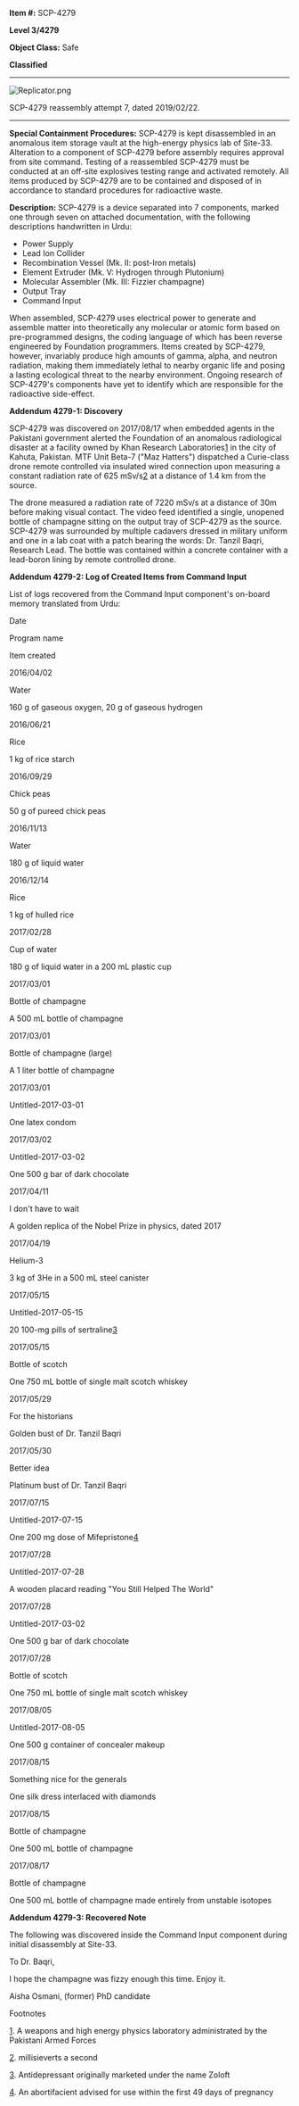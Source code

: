 **Item #:** SCP-4279

**Level 3/4279**

**Object Class:** Safe

**Classified**

* * *

![Replicator.png](http://scp-wiki.wdfiles.com/local--files/scp-4279/Replicator.png)

SCP-4279 reassembly attempt 7, dated 2019/02/22.

* * *

**Special Containment Procedures:** SCP-4279 is kept disassembled in an anomalous item storage vault at the high-energy physics lab of Site-33. Alteration to a component of SCP-4279 before assembly requires approval from site command. Testing of a reassembled SCP-4279 must be conducted at an off-site explosives testing range and activated remotely. All items produced by SCP-4279 are to be contained and disposed of in accordance to standard procedures for radioactive waste.

**Description:** SCP-4279 is a device separated into 7 components, marked one through seven on attached documentation, with the following descriptions handwritten in Urdu:

*   Power Supply
*   Lead Ion Collider
*   Recombination Vessel (Mk. II: post-Iron metals)
*   Element Extruder (Mk. V: Hydrogen through Plutonium)
*   Molecular Assembler (Mk. III: Fizzier champagne)
*   Output Tray
*   Command Input

When assembled, SCP-4279 uses electrical power to generate and assemble matter into theoretically any molecular or atomic form based on pre-programmed designs, the coding language of which has been reverse engineered by Foundation programmers. Items created by SCP-4279, however, invariably produce high amounts of gamma, alpha, and neutron radiation, making them immediately lethal to nearby organic life and posing a lasting ecological threat to the nearby environment. Ongoing research of SCP-4279's components have yet to identify which are responsible for the radioactive side-effect.

**Addendum 4279-1: Discovery**

SCP-4279 was discovered on 2017/08/17 when embedded agents in the Pakistani government alerted the Foundation of an anomalous radiological disaster at a facility owned by Khan Research Laboratories[1](javascript:;) in the city of Kahuta, Pakistan. MTF Unit Beta-7 ("Maz Hatters") dispatched a Curie-class drone remote controlled via insulated wired connection upon measuring a constant radiation rate of 625 mSv/s[2](javascript:;) at a distance of 1.4 km from the source.

The drone measured a radiation rate of 7220 mSv/s at a distance of 30m before making visual contact. The video feed identified a single, unopened bottle of champagne sitting on the output tray of SCP-4279 as the source. SCP-4279 was surrounded by multiple cadavers dressed in military uniform and one in a lab coat with a patch bearing the words: Dr. Tanzil Baqri, Research Lead. The bottle was contained within a concrete container with a lead-boron lining by remote controlled drone.

**Addendum 4279-2: Log of Created Items from Command Input**

List of logs recovered from the Command Input component's on-board memory translated from Urdu:

Date

Program name

Item created

2016/04/02

Water

160 g of gaseous oxygen, 20 g of gaseous hydrogen

2016/06/21

Rice

1 kg of rice starch

2016/09/29

Chick peas

50 g of pureed chick peas

2016/11/13

Water

180 g of liquid water

2016/12/14

Rice

1 kg of hulled rice

2017/02/28

Cup of water

180 g of liquid water in a 200 mL plastic cup

2017/03/01

Bottle of champagne

A 500 mL bottle of champagne

2017/03/01

Bottle of champagne (large)

A 1 liter bottle of champagne

2017/03/01

Untitled-2017-03-01

One latex condom

2017/03/02

Untitled-2017-03-02

One 500 g bar of dark chocolate

2017/04/11

I don't have to wait

A golden replica of the Nobel Prize in physics, dated 2017

2017/04/19

Helium-3

3 kg of 3He in a 500 mL steel canister

2017/05/15

Untitled-2017-05-15

20 100-mg pills of sertraline[3](javascript:;)

2017/05/15

Bottle of scotch

One 750 mL bottle of single malt scotch whiskey

2017/05/29

For the historians

Golden bust of Dr. Tanzil Baqri

2017/05/30

Better idea

Platinum bust of Dr. Tanzil Baqri

2017/07/15

Untitled-2017-07-15

One 200 mg dose of Mifepristone[4](javascript:;)

2017/07/28

Untitled-2017-07-28

A wooden placard reading "You Still Helped The World"

2017/07/28

Untitled-2017-03-02

One 500 g bar of dark chocolate

2017/07/28

Bottle of scotch

One 750 mL bottle of single malt scotch whiskey

2017/08/05

Untitled-2017-08-05

One 500 g container of concealer makeup

2017/08/15

Something nice for the generals

One silk dress interlaced with diamonds

2017/08/15

Bottle of champagne

One 500 mL bottle of champagne

2017/08/17

Bottle of champagne

One 500 mL bottle of champagne made entirely from unstable isotopes

**Addendum 4279-3: Recovered Note**

The following was discovered inside the Command Input component during initial disassembly at Site-33.

To Dr. Baqri,  
  
I hope the champagne was fizzy enough this time. Enjoy it.  
  

Aisha Osmani, (former) PhD candidate

Footnotes

[1](javascript:;). A weapons and high energy physics laboratory administrated by the Pakistani Armed Forces

[2](javascript:;). millisieverts a second

[3](javascript:;). Antidepressant originally marketed under the name Zoloft

[4](javascript:;). An abortifacient advised for use within the first 49 days of pregnancy